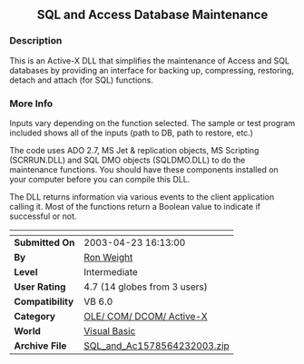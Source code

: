 ﻿<div align="center">

## SQL and Access Database Maintenance


</div>

### Description

This is an Active-X DLL that simplifies the maintenance of Access and SQL databases by providing an interface for backing up, compressing, restoring, detach and attach (for SQL) functions.
 
### More Info
 
Inputs vary depending on the function selected. The sample or test program included shows all of the inputs (path to DB, path to restore, etc.)

The code uses ADO 2.7, MS Jet & replication objects, MS Scripting (SCRRUN.DLL) and SQL DMO objects (SQLDMO.DLL) to do the maintenance functions. You should have these components installed on your computer before you can compile this DLL.

The DLL returns information via various events to the client application calling it. Most of the functions return a Boolean value to indicate if successful or not.


<span>             |<span>
---                |---
**Submitted On**   |2003-04-23 16:13:00
**By**             |[Ron Weight](https://github.com/Planet-Source-Code/PSCIndex/blob/master/ByAuthor/ron-weight.md)
**Level**          |Intermediate
**User Rating**    |4.7 (14 globes from 3 users)
**Compatibility**  |VB 6\.0
**Category**       |[OLE/ COM/ DCOM/ Active\-X](https://github.com/Planet-Source-Code/PSCIndex/blob/master/ByCategory/ole-com-dcom-active-x__1-29.md)
**World**          |[Visual Basic](https://github.com/Planet-Source-Code/PSCIndex/blob/master/ByWorld/visual-basic.md)
**Archive File**   |[SQL\_and\_Ac1578564232003\.zip](https://github.com/Planet-Source-Code/ron-weight-sql-and-access-database-maintenance__1-44989/archive/master.zip)








